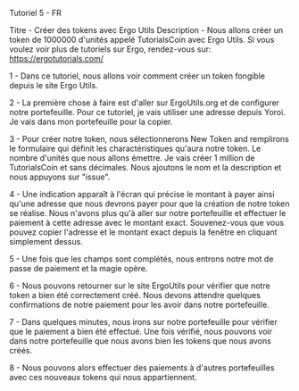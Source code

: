 Tutoriel 5 - FR

Titre - Créer des tokens avec Ergo Utils Description - Nous allons créer un token de 1000000 d'unités appelé TutorialsCoin avec Ergo Utils. Si vous voulez voir plus de tutoriels sur Ergo, rendez-vous sur: https://ergotutorials.com/

1 - Dans ce tutoriel, nous allons voir comment créer un token fongible depuis le site Ergo Utils.

2 - La première chose à faire est d'aller sur ErgoUtils.org et de configurer notre portefeuille. Pour ce tutoriel, je vais utiliser une adresse depuis Yoroi. Je vais dans mon portefeuille pour la copier.

3 - Pour créer notre token, nous sélectionnerons New Token and remplirons le formulaire qui définit les charactéristiques qu'aura notre token. Le nombre d'unités que nous allons émettre. Je vais créer 1 million de TutorialsCoin et sans décimales. Nous ajoutons le nom et la description et nous appuyons sur "issue".

4 - Une indication apparaît à l'écran qui précise le montant à payer ainsi qu'une adresse que nous devrons payer pour que la création de notre token se réalise. Nous n'avons plus qu'à aller sur notre portefeuille et effectuer le paiement à cette adresse avec le montant exact.
Souvenez-vous que vous pouvez copier l'adresse et le montant exact depuis la fenêtre en cliquant simplement dessus.

5 - Une fois que les champs sont complétés, nous entrons notre mot de passe de paiement et la magie opère.

6 - Nous pouvons retourner sur le site ErgoUtils pour vérifier que notre token a bien été correctement créé. Nous devons attendre quelques confirmations de notre paiement pour les avoir dans notre portefeuille.

7 - Dans quelques minutes, nous irons sur notre portefeuille pour vérifier que le paiement a bien été effectué. Une fois vérifié, nous pouvons voir dans notre portefeuille que nous avons bien les tokens que nous avons créés.

8 - Nous pouvons alors effectuer des paiements à d'autres portefeuilles avec ces nouveaux tokens qui nous appartiennent.
